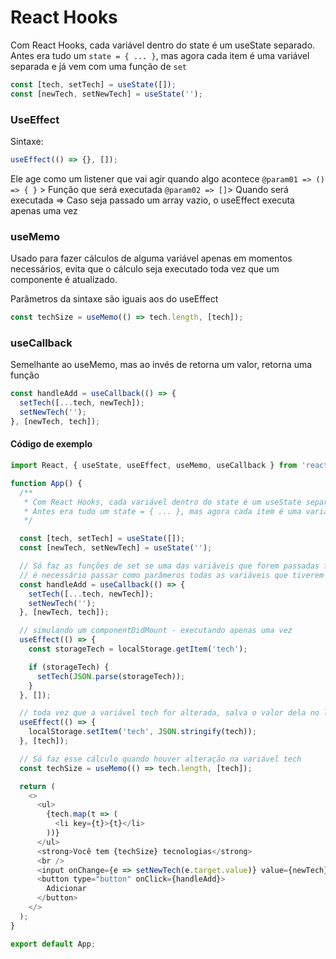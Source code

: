 # React Hooks

Com React Hooks, cada variável dentro do state é um useState separado.
Antes era tudo um `state = { ... }`, mas agora cada item é uma variável separada e já vem com uma função de `set`

```javascript
const [tech, setTech] = useState([]);
const [newTech, setNewTech] = useState('');
```

### UseEffect

Sintaxe:

```javascript
useEffect(() => {}, []);
```

Ele age como um listener que vai agir quando algo acontece
`@param01 => () => { }` > Função que será executada
`@param02 => []`> Quando será executada => Caso seja passado um array vazio, o useEffect executa apenas uma vez

### useMemo

Usado para fazer cálculos de alguma variável apenas em momentos necessários, evita que o cálculo seja executado
toda vez que um componente é atualizado.

Parâmetros da sintaxe são iguais aos do useEffect

```javascript
const techSize = useMemo(() => tech.length, [tech]);
```

### useCallback

Semelhante ao useMemo, mas ao invés de retorna um valor, retorna uma função

```javascript
const handleAdd = useCallback(() => {
  setTech([...tech, newTech]);
  setNewTech('');
}, [newTech, tech]);
```

#### Código de exemplo

```javascript
import React, { useState, useEffect, useMemo, useCallback } from 'react';

function App() {
  /**
   * Com React Hooks, cada variável dentro do state é um useState separado.
   * Antes era tudo um state = { ... }, mas agora cada item é uma variável separada
   */

  const [tech, setTech] = useState([]);
  const [newTech, setNewTech] = useState('');

  // Só faz as funções de set se uma das variáveis que forem passadas forem alteradas
  // é necessário passar como parâmeros todas as variáveis que tiverem valores alterados dentro da função
  const handleAdd = useCallback(() => {
    setTech([...tech, newTech]);
    setNewTech('');
  }, [newTech, tech]);

  // simulando um componentDidMount - executando apenas uma vez
  useEffect(() => {
    const storageTech = localStorage.getItem('tech');

    if (storageTech) {
      setTech(JSON.parse(storageTech));
    }
  }, []);

  // toda vez que a variável tech for alterada, salva o valor dela no localstorage
  useEffect(() => {
    localStorage.setItem('tech', JSON.stringify(tech));
  }, [tech]);

  // Só faz esse cálculo quando houver alteração na variável tech
  const techSize = useMemo(() => tech.length, [tech]);

  return (
    <>
      <ul>
        {tech.map(t => (
          <li key={t}>{t}</li>
        ))}
      </ul>
      <strong>Você tem {techSize} tecnologias</strong>
      <br />
      <input onChange={e => setNewTech(e.target.value)} value={newTech} />
      <button type="button" onClick={handleAdd}>
        Adicionar
      </button>
    </>
  );
}

export default App;
```
